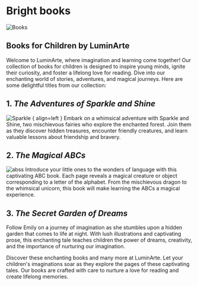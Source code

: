 # Bright books

![Books](https://images.theconversation.com/files/45159/original/rptgtpxd-1396254731.jpg?ixlib=rb-1.1.0&q=45&auto=format&w=1356&h=668&fit=crop)

## Books for Children by LuminArte

Welcome to LuminArte, where imagination and learning come together! Our collection of books for children is designed to inspire young minds, ignite their curiosity, and foster a lifelong love for reading. Dive into our enchanting world of stories, adventures, and magical journeys. Here are some delightful titles from our collection:

## 1. *The Adventures of Sparkle and Shine*
![Sparkle](https://m.media-amazon.com/images/M/MV5BY2FhYzhiYWYtYTRjNS00Y2UxLTg5MWEtMDRlYTRhN2M4Mjk0XkEyXkFqcGdeQXVyNjU0NjkxOTI@._V1_.jpg) { align=left }
Embark on a whimsical adventure with Sparkle and Shine, two mischievous fairies who explore the enchanted forest. Join them as they discover hidden treasures, encounter friendly creatures, and learn valuable lessons about friendship and bravery.

## 2. *The Magical ABCs*
![abss](https://apps.apple.com/gb/app/abc-magic-phonics-3/id484667482)
Introduce your little ones to the wonders of language with this captivating ABC book. Each page reveals a magical creature or object corresponding to a letter of the alphabet. From the mischievous dragon to the whimsical unicorn, this book will make learning the ABCs a magical experience.

## 3. *The Secret Garden of Dreams*
Follow Emily on a journey of imagination as she stumbles upon a hidden garden that comes to life at night. With lush illustrations and captivating prose, this enchanting tale teaches children the power of dreams, creativity, and the importance of nurturing our imagination.


Discover these enchanting books and many more at LuminArte. Let your children's imaginations soar as they explore the pages of these captivating tales. Our books are crafted with care to nurture a love for reading and create lifelong memories.
